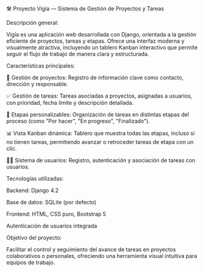 🛠 Proyecto Vigía — Sistema de Gestión de Proyectos y Tareas

Descripción general:

Vigía es una aplicación web desarrollada con Django, orientada a la gestión eficiente de proyectos, tareas y etapas. Ofrece una interfaz moderna y visualmente atractiva, incluyendo un tablero Kanban interactivo que permite seguir el flujo de trabajo de manera clara y estructurada.

Características principales:

📁 Gestión de proyectos: Registro de información clave como contacto, dirección y responsable.

✅ Gestión de tareas: Tareas asociadas a proyectos, asignadas a usuarios, con prioridad, fecha límite y descripción detallada.

📌 Etapas personalizables: Organización de tareas en distintas etapas del proceso (como "Por hacer", "En progreso", "Finalizado").

📊 Vista Kanban dinámica: Tablero que muestra todas las etapas, incluso si no tienen tareas, permitiendo avanzar o retroceder tareas de etapa con un clic.

🧑‍💼 Sistema de usuarios: Registro, autenticación y asociación de tareas con usuarios.

Tecnologías utilizadas:

Backend: Django 4.2

Base de datos: SQLite (por defecto)

Frontend: HTML, CSS puro, Bootstrap 5

Autenticación de usuarios integrada

Objetivo del proyecto:

Facilitar el control y seguimiento del avance de tareas en proyectos colaborativos o personales, ofreciendo una herramienta visual intuitiva para equipos de trabajo.
